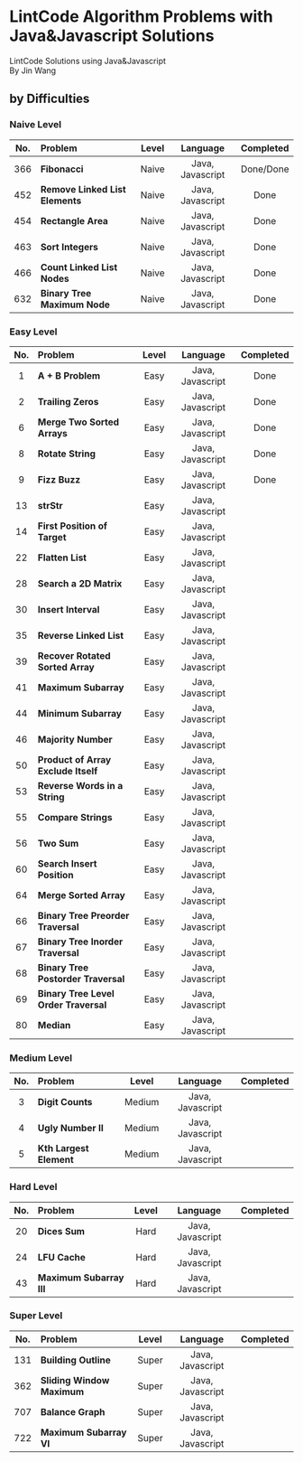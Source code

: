# LintCode Algorithm Problems with Java&Javascript Solutions

LintCode Solutions using Java&Javascript<br/>
By Jin Wang

## by Difficulties

### Naive Level

| No. | Problem       | Level  | Language  | Completed|
|:-------:|:--------------|:------:|:---------:|:-------------:|
|366|**Fibonacci**|Naive|Java, Javascript|Done/Done|
|452|**Remove Linked List Elements**|Naive|Java, Javascript|Done|
|454|**Rectangle Area**|Naive|Java, Javascript|Done|
|463|**Sort Integers**|Naive|Java, Javascript|Done|
|466|**Count Linked List Nodes**|Naive|Java, Javascript|Done|
|632|**Binary Tree Maximum Node**|Naive|Java, Javascript|Done|


### Easy Level

| No. | Problem       | Level  | Language  | Completed|
|:-------:|:--------------|:------:|:---------:|:-------------:|
|1|**A + B Problem**|Easy|Java, Javascript|Done|
|2|**Trailing Zeros**|Easy|Java, Javascript|Done|
|6|**Merge Two Sorted Arrays**|Easy|Java, Javascript|Done|
|8|**Rotate String**|Easy|Java, Javascript|Done|
|9|**Fizz Buzz**|Easy|Java, Javascript|Done|
|13|**strStr**|Easy|Java, Javascript||
|14|**First Position of Target**|Easy|Java, Javascript||
|22|**Flatten List**|Easy|Java, Javascript||
|28|**Search a 2D Matrix**|Easy|Java, Javascript||
|30|**Insert Interval**|Easy|Java, Javascript||
|35|**Reverse Linked List**|Easy|Java, Javascript||
|39|**Recover Rotated Sorted Array**|Easy|Java, Javascript||
|41|**Maximum Subarray**|Easy|Java, Javascript||
|44|**Minimum Subarray**|Easy|Java, Javascript||
|46|**Majority Number**|Easy|Java, Javascript||
|50|**Product of Array Exclude Itself**|Easy|Java, Javascript||
|53|**Reverse Words in a String**|Easy|Java, Javascript||
|55|**Compare Strings**|Easy|Java, Javascript||
|56|**Two Sum**|Easy|Java, Javascript||
|60|**Search Insert Position**|Easy|Java, Javascript||
|64|**Merge Sorted Array**|Easy|Java, Javascript||
|66|**Binary Tree Preorder Traversal**|Easy|Java, Javascript||
|67|**Binary Tree Inorder Traversal**|Easy|Java, Javascript||
|68|**Binary Tree Postorder Traversal**|Easy|Java, Javascript||
|69|**Binary Tree Level Order Traversal**|Easy|Java, Javascript||
|80|**Median**|Easy|Java, Javascript||


### Medium Level

| No. | Problem       | Level  | Language  | Completed|
|:-------:|:--------------|:------:|:---------:|:-------------:|
|3|**Digit Counts**|Medium|Java, Javascript||
|4|**Ugly Number II**|Medium|Java, Javascript||
|5|**Kth Largest Element**|Medium|Java, Javascript||


### Hard Level

| No. | Problem       | Level  | Language  | Completed|
|:-------:|:--------------|:------:|:---------:|:-------------:|
|20|**Dices Sum**|Hard|Java, Javascript||
|24|**LFU Cache**|Hard|Java, Javascript||
|43|**Maximum Subarray III**|Hard|Java, Javascript||


### Super Level

| No. | Problem       | Level  | Language  | Completed|
|:-------:|:--------------|:------:|:---------:|:-------------:|
|131|**Building Outline**|Super|Java, Javascript||
|362|**Sliding Window Maximum**|Super|Java, Javascript||
|707|**Balance Graph**|Super|Java, Javascript||
|722|**Maximum Subarray VI**|Super|Java, Javascript||

